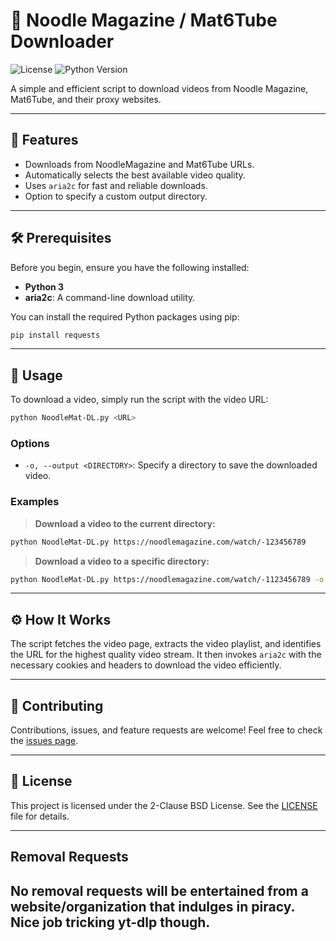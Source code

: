 # 🍜 Noodle Magazine / Mat6Tube Downloader

![License](https://img.shields.io/badge/license-BSD--2--Clause-blue.svg)
![Python Version](https://img.shields.io/badge/python-3.x-brightgreen.svg)

A simple and efficient script to download videos from Noodle Magazine, Mat6Tube, and their proxy websites.

---

## 🌟 Features

-   Downloads from NoodleMagazine and Mat6Tube URLs.
-   Automatically selects the best available video quality.
-   Uses `aria2c` for fast and reliable downloads.
-   Option to specify a custom output directory.

---

## 🛠️ Prerequisites

Before you begin, ensure you have the following installed:

-   **Python 3**
-   **aria2c**: A command-line download utility.


You can install the required Python packages using pip:

```bash
pip install requests
```

---

## 🚀 Usage

To download a video, simply run the script with the video URL:

```bash
python NoodleMat-DL.py <URL>
```

### Options

-   `-o, --output <DIRECTORY>`: Specify a directory to save the downloaded video.

### Examples

> **Download a video to the current directory:**

```bash
python NoodleMat-DL.py https://noodlemagazine.com/watch/-123456789
```

> **Download a video to a specific directory:**

```bash
python NoodleMat-DL.py https://noodlemagazine.com/watch/-1123456789 -o /path/to/your/videos
```

---

## ⚙️ How It Works

The script fetches the video page, extracts the video playlist, and identifies the URL for the highest quality video stream. It then invokes `aria2c` with the necessary cookies and headers to download the video efficiently.

---

## 🤝 Contributing

Contributions, issues, and feature requests are welcome! Feel free to check the [issues page](https://github.com/your-username/your-repo/issues).

---

## 📜 License

This project is licensed under the 2-Clause BSD License. See the [LICENSE](LICENSE) file for details.

---
## Removal Requests
No removal requests will be entertained from a website/organization that indulges in piracy. Nice job tricking yt-dlp though.
---
